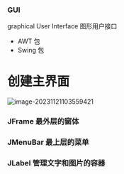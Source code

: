 ### GUI

graphical User Interface   图形用户接口

- AWT 包
- Swing 包





# 创建主界面

![image-20231121103559421](\practice\Java\note\image\JPGame.png)



### JFrame 最外层的窗体



### JMenuBar   最上层的菜单



### JLabel  管理文字和图片的容器







